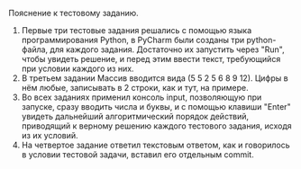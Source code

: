 Пояснение к тестовому заданию.

1. Первые три тестовые задания решались с помощью языка программирования Python, в PyCharm были созданы три python-файла, для каждого задания. Достаточно их запустить через "Run", чтобы увидеть решение, и перед этим ввести текст, требующийся при условии каждого из них.
2. В третьем задании Массив вводится вида (5
                                           5 2 5 6 8 9 12). Цифры в нём любые, записывать в 2 строки, как и тут, на примере.
3. Во всех заданиях применил консоль input, позволяющую при запуске, сразу вводить числа и буквы, и с помощью клавиши "Enter" увидеть дальнейший алгоритмический порядок действий, приводящий к верному решению каждого тестового задания, исходя из их условий.
4. На четвертое задание ответил текстовым ответом, как и говорилось в условии тестовой задачи, вставил его отдельным commit.

